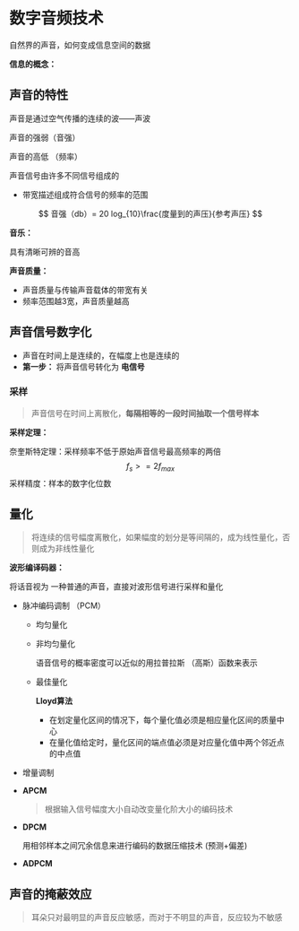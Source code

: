 # 数字音频技术

自然界的声音，如何变成信息空间的数据

**信息的概念：**

## 声音的特性

声音是通过空气传播的连续的波——声波

声音的强弱（音强）

声音的高低 （频率）

声音信号由许多不同信号组成的

- 带宽描述组成符合信号的频率的范围

$$
音强（db）= 20 log_{10}\frac{度量到的声压}{参考声压}
$$

**音乐：**

具有清晰可辨的音高

**声音质量：**

- 声音质量与传输声音载体的带宽有关
- 频率范围越3宽，声音质量越高

## 声音信号数字化

- 声音在时间上是连续的，在幅度上也是连续的
- **第一步：** 将声音信号转化为 **电信号**

### 采样

> 声音信号在时间上离散化，**每隔相等的一段时间抽取一个信号样本**

**采样定理：**

奈奎斯特定理：采样频率不低于原始声音信号最高频率的两倍 
$$
f_s >= 2f_{max}
$$
采样精度：样本的数字化位数

## 量化

> 将连续的信号幅度离散化，如果幅度的划分是等间隔的，成为线性量化，否则成为非线性量化

**波形编译码器：**

将话音视为 一种普通的声音，直接对波形信号进行采样和量化

- 脉冲编码调制 （PCM）

  - 均匀量化

  - 非均匀量化

    语音信号的概率密度可以近似的用拉普拉斯 （高斯）函数来表示

  - 最佳量化

    **Lloyd算法**

    - 在划定量化区间的情况下，每个量化值必须是相应量化区间的质量中心
    - 在量化值给定时，量化区间的端点值必须是对应量化值中两个邻近点的中点值

- 增量调制

- **APCM**

  > 根据输入信号幅度大小自动改变量化阶大小的编码技术

- **DPCM**

  用相邻样本之间冗余信息来进行编码的数据压缩技术 (预测+偏差)

- **ADPCM**

  

## 声音的掩蔽效应

> 耳朵只对最明显的声音反应敏感，而对于不明显的声音，反应较为不敏感


